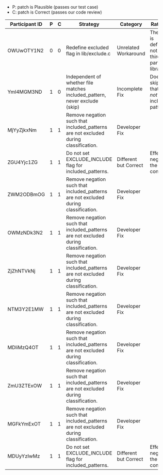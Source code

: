 * P: patch is Plausible (passes our test case)
* C: patch is Correct (passes our code review)

| Participant ID | P | C | Strategy | Category | Rationale |
| -- | -- | -- | -- | -- | -- |
| OWUwOTY1N2 | 0 | 0 | Redefine excluded flag in lib/exclude.c | Unrelated Workaround | The bug is definitely not in the third-party library. |
| YmI4MGM3ND | 1 | 0 | Independent of whether file matches included_pattern, never exclude (skip) | Incomplete Fix | Doesn't skip files that are *not* in the included patterns. |
| MjYyZjkxNm | 1 | 1 | Remove negation such that included_patterns are not excluded during classification. | Developer Fix |  |
| ZGU4Yjc1ZG | 1 | 1 | Do not set EXCLUDE_INCLUDE flag for included_patterns. | Different but Correct | Effectively negates the faulty condition |
| ZWM2ODBmOG | 1 | 1 | Remove negation such that included_patterns are not excluded during classification. | Developer Fix |  |
| OWMzNDk3N2 | 1 | 1 | Remove negation such that included_patterns are not excluded during classification. | Developer Fix |  |
| ZjZhNTVkNj | 1 | 1 | Remove negation such that included_patterns are not excluded during classification. | Developer Fix |  |
| NTM3Y2E1MW | 1 | 1 | Remove negation such that included_patterns are not excluded during classification. | Developer Fix |  |
| MDliMzQ4OT | 1 | 1 | Remove negation such that included_patterns are not excluded during classification. | Developer Fix |  |
| ZmU3ZTExOW | 1 | 1 | Remove negation such that included_patterns are not excluded during classification. | Developer Fix |  |
| MGFkYmExOT | 1 | 1 | Remove negation such that included_patterns are not excluded during classification. | Developer Fix |  |
| MDUyYzIwMz | 1 | 1 | Do not set EXCLUDE_INCLUDE flag for included_patterns. | Different but Correct | Effectively negates the faulty condition |
